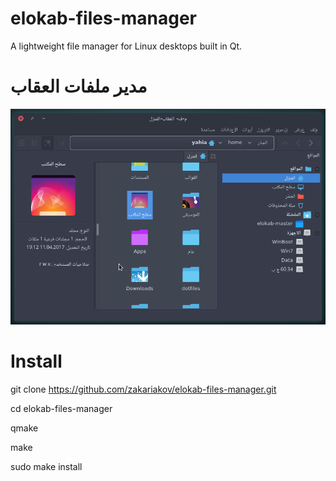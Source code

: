 # elokab-files-manager
A lightweight  file manager for Linux desktops built in Qt.

# مدير ملفات العقاب

![Screenshots](https://github.com/zakariakov/screenshots/blob/master/elokab-fm.png)

# Install

git clone https://github.com/zakariakov/elokab-files-manager.git

cd elokab-files-manager

qmake

make

sudo make install
